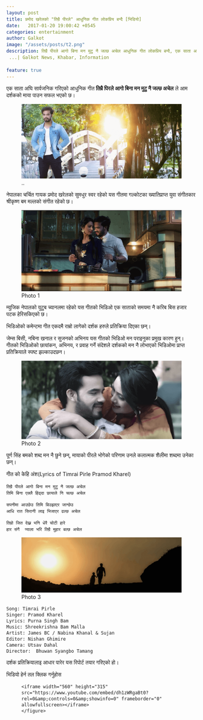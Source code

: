 ```yaml
---
layout: post
title: प्रमोद खरेलको "तिम्रै पीरले" आधुनिक गीत लोकप्रिय बन्दै [भिडियो]
date:   2017-01-20 19:00:42 +0545
categories: entertainment
author: Galkot
image: "/assets/posts/t2.png"
description: तिम्रै पीरले आगो बिना मन मुटु नै जल्छ अचेल आधुनिक गीत लोकप्रिय बन्दै, एक साता अघि सार्वजनिक गरिएको आधुनिक गीत "तिम्रै पिरले आगो बिना मन मुटु नै जल्छ अचेल" ले आम दर्शकको माया पाउन सफल भएको छ।
 ...| Galkot News, Khabar, Information

feature: true
---
```

एक साता अघि सार्वजनिक गरिएको आधुनिक गीत **तिम्रै पिरले आगो बिना मन मुटु नै जल्छ अचेल** ले आम दर्शकको माया पाउन सफल भएको छ।

<figure><img src="/assets/posts/t4.png" align="middle;"><figcaption> ..</figcaption></figure>

नेपालका चर्चित गायक प्रमोद खरेलको सुमधुर स्वर रहेको यस गीतमा गल्कोटका ख्यातिप्राप्त युवा संगीतकार श्रीकृष्ण बम मल्लको संगीत रहेको छ।


<figure><img src="/assets/posts/t1.png" align="middle;"><figcaption>Photo 1</figcaption></figure>

म्युजिक नेपालको युटुब च्यानलमा रहेको यस गीतको भिडिओ एक साताको समयमा नै करिब बिस हजार पटक हेरिसकिएको छ।

भिडिओको कमेन्टमा गीत एकदमै राम्रो लागेको दर्शक हरुले प्रतिक्रिया दिएका छन्। 

जेम्स बिसी, नबिना खनाल र सुजनको अभिनय यस गीतको भिडिओ मन पराइनुका प्रमुख कारण हुन्। 
गीतको भिडिओको छायांकन, अभिनय, र प्रवाह गर्ने संदेशले  दर्शकको मन नै लोभाएको भिडिओमा प्राप्त प्रतिक्रियाले स्पष्ट झल्काउदछन। 


<figure><img src="/assets/posts/t2.png" align="middle;"><figcaption>Photo 2</figcaption></figure>

पूर्ण सिंह बमको शब्द मन नै छुने छन्, मायाको पीरले भोगेको परिणाम उनले कलात्मक शैलीमा शब्दमा उनेका छन्।

गीत को केहि अंश(Lyrics of Timrai Pirle Pramod Kharel)

`तिम्रै पीरले आगो बिना मन मुटु नै जल्छ अचेल` <br>
`तिमि बिना एक्लै हिढ्दा छायाले नि चल्छ अचेल`<br>

`सपनीमा आउछेउ तिमि बिउझाएर जान्छेउ`<br>
`आधि रात सिरानी लाइ भिजाएर ढल्छ अचेल`<br>
 
`तिम्रो जित देख्न भनि धेरै चोटी हारे` <br>
`हार संगै  प्याला भरि तिम्रै मुहार बल्छ अचेल` 


<figure><img src="/assets/posts/t3.png" align="middle;"><figcaption>Photo 3</figcaption></figure>
	
	Song: Timrai Pirle
	Singer: Pramod Kharel
	Lyrics: Purna Singh Bam
	Music: Shreekrishna Bam Malla
	Artist: James BC / Nabina Khanal & Sujan
	Editor: Nishan Ghimire
	Camera: Utsav Dahal
	Director:  Bhuwan Syangbo Tamang

दर्शक प्रतिक्रियालाइ आधार पारेर यस रिपोर्ट  तयार गरिएको हो। 


भिडियो हेर्न तल क्लिक गर्नुहोस


<div class="abc">
	<figure class="op-interactive">
  
	<iframe width="560" height="315" src="https://www.youtube.com/embed/dh1zWRgaBt0?rel=0&amp;controls=0&amp;showinfo=0" frameborder="0" allowfullscreen></iframe>
	</figure>
</div>
